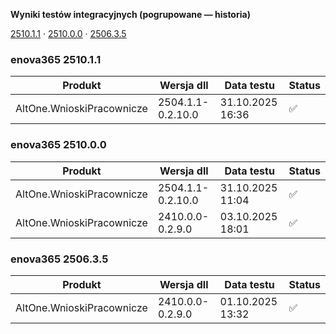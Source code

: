 **Wyniki testów integracyjnych (pogrupowane — historia)**

[2510.1.1](#enova365-251011) · [2510.0.0](#enova365-251000) · [2506.3.5](#enova365-250635)

### enova365 2510.1.1

| Produkt                   | Wersja dll        | Data testu       | Status |
|---------------------------|-------------------|------------------|--------|
| AltOne.WnioskiPracownicze | 2504.1.1-0.2.10.0 | 31.10.2025 16:36 | ✅      |

### enova365 2510.0.0

| Produkt                   | Wersja dll        | Data testu       | Status |
|---------------------------|-------------------|------------------|--------|
| AltOne.WnioskiPracownicze | 2504.1.1-0.2.10.0 | 31.10.2025 11:04 | ✅      |
| AltOne.WnioskiPracownicze | 2410.0.0-0.2.9.0  | 03.10.2025 18:01 | ✅      |

### enova365 2506.3.5

| Produkt                   | Wersja dll       | Data testu       | Status |
|---------------------------|------------------|------------------|--------|
| AltOne.WnioskiPracownicze | 2410.0.0-0.2.9.0 | 01.10.2025 13:32 | ✅      |

